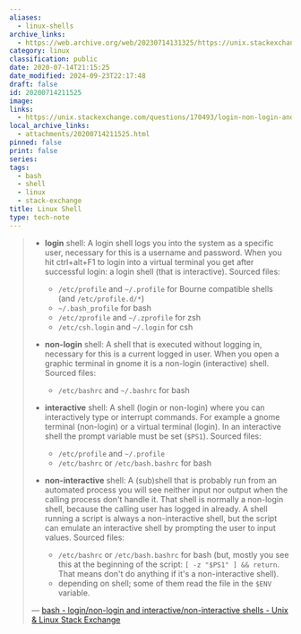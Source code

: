 ```yaml
---
aliases:
  - linux-shells
archive_links:
  - https://web.archive.org/web/20230714131325/https://unix.stackexchange.com/questions/170493/login-non-login-and-interactive-non-interactive-shells/170499
category: linux
classification: public
date: 2020-07-14T21:15:25
date_modified: 2024-09-23T22:17:48
draft: false
id: 20200714211525
image: 
links:
  - https://unix.stackexchange.com/questions/170493/login-non-login-and-interactive-non-interactive-shells/170499#170499
local_archive_links:
  - attachments/20200714211525.html
pinned: false
print: false
series: 
tags:
  - bash
  - shell
  - linux
  - stack-exchange
title: Linux Shell
type: tech-note
---
```


> - **login** shell: A login shell logs you into the system as a specific user, necessary for this is a username and password. When you hit ctrl+alt+F1 to login into a virtual terminal you get after successful login: a login shell (that is interactive). Sourced files:
>     
>     - `/etc/profile` and `~/.profile` for Bourne compatible shells (and `/etc/profile.d/*`)
>     - `~/.bash_profile` for bash
>     - `/etc/zprofile` and `~/.zprofile` for zsh
>     - `/etc/csh.login` and `~/.login` for csh
> - **non-login** shell: A shell that is executed without logging in, necessary for this is a current logged in user. When you open a graphic terminal in gnome it is a non-login (interactive) shell. Sourced files:
>     
>     - `/etc/bashrc` and `~/.bashrc` for bash
> - **interactive** shell: A shell (login or non-login) where you can interactively type or interrupt commands. For example a gnome terminal (non-login) or a virtual terminal (login). In an interactive shell the prompt variable must be set (`$PS1`). Sourced files:
>     
>     - `/etc/profile` and `~/.profile`
>     - `/etc/bashrc` or `/etc/bash.bashrc` for bash
> - **non-interactive** shell: A (sub)shell that is probably run from an automated process you will see neither input nor output when the calling process don't handle it. That shell is normally a non-login shell, because the calling user has logged in already. A shell running a script is always a non-interactive shell, but the script can emulate an interactive shell by prompting the user to input values. Sourced files:
>     
>     - `/etc/bashrc` or `/etc/bash.bashrc` for bash (but, mostly you see this at the beginning of the script: `[ -z "$PS1" ] && return`. That means don't do anything if it's a non-interactive shell).
>     - depending on shell; some of them read the file in the `$ENV` variable.
>
> — [bash - login/non-login and interactive/non-interactive shells - Unix & Linux Stack Exchange](https://unix.stackexchange.com/questions/170493/login-non-login-and-interactive-non-interactive-shells/170499#170499)